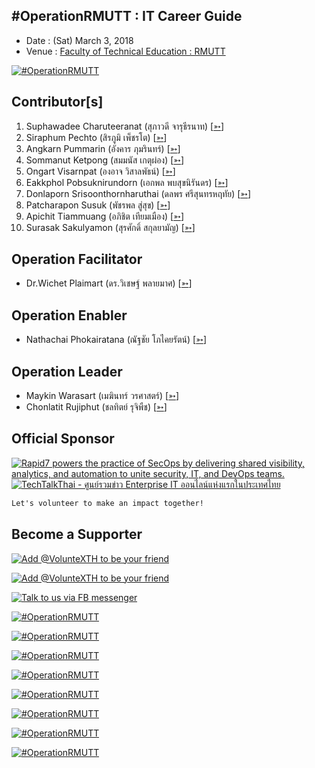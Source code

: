 ## #OperationRMUTT : IT Career Guide

+ Date : (Sat) March 3, 2018
+ Venue : [Faculty of Technical Education : RMUTT](http://www.teched.rmutt.ac.th/)

[![](/OperationRMUTT/pic/Group.jpg "#OperationRMUTT")](https://www.facebook.com/hashtag/OperationRMUTT)

## Contributor[s]
1. Suphawadee Charuteeranat (สุภาวดี จารุธีรนาท) [[➳](https://www.facebook.com/thdeemiss03)]
1. Siraphum Pechto (สิรภูมิ เพ็ชรโต) [[➳](https://www.facebook.com/SiraphumPechto)]
1. Angkarn Pummarin (อังคาร ภุมรินทร์) [[➳](https://www.facebook.com/in8l00p)]
1. Sommanut Ketpong (สมมนัส เกตุผ่อง) [[➳](https://www.facebook.com/tong.ketpong)]
1. Ongart Visarnpat (องอาจ วิสาลพัธน์) [[➳](https://www.facebook.com/profile.php?id=100001047251442)]
1. Eakkphol Pobsuknirundorn (เอกพล พบสุขนิรันดร) [[➳](https://www.facebook.com/eakkphol)]
1. Donlaporn Srisoonthornharuthai (ดลพร ศรีสุนทรหฤทัย) [[➳](https://www.facebook.com/icezybodyslam.fc)]
1. Patcharapon Susuk (พัชรพล สู่สุข) [[➳](https://www.facebook.com/Forestwick)]
1. Apichit Tiammuang (อภิชิต เทียมเมือง) [[➳](https://www.facebook.com/zer0kan)]
1. Surasak Sakulyamon (สุรศักดิ์ สกุลยามัญ) [[➳](https://www.facebook.com/profile.php?id=100007446705392)]

## Operation Facilitator
+ Dr.Wichet Plaimart (ดร.วิเชษฐ์ พลายมาศ) [[➳](https://www.facebook.com/wichet.plaimart)]

## Operation Enabler
+ Nathachai Phokairatana (ณัฐชัย โภไคยรัตน์) [[➳](https://www.facebook.com/mobiuz.pw)]

## Operation Leader
+ Maykin Warasart (เมฆินทร์ วรศาสตร์) [[➳](http://mk.in.th)]
+ Chonlatit Rujiphut (ชลทิตย์ รุจิพืช) [[➳](https://www.facebook.com/Tsunakun27)]

## Official Sponsor
[![](/OperationRMUTT/pic/Rapid7_logo_300.png "Rapid7 powers the practice of SecOps by delivering shared visibility, analytics, and automation to unite security, IT, and DevOps teams.")](https://www.rapid7.com/)
[![](/OperationRMUTT/pic/TechTalkThai.jpg "TechTalkThai - ศูนย์รวมข่าว Enterprise IT ออนไลน์แห่งแรกในประเทศไทย")](https://www.techtalkthai.com/)

```markdown
Let's volunteer to make an impact together!
```

## Become a Supporter

[![](https://scdn.line-apps.com/n/line_add_friends/btn/en.png "Add @VolunteXTH to be your friend")](https://lin.ee/cnIgUj4)

[![](/@VolunteXTH.png "Add @VolunteXTH to be your friend")](https://line.me/R/ti/p/@voluntex)

[![](/fb-m.png "Talk to us via FB messenger")](https://m.me/VolunteXTH)

[![](/OperationRMUTT/pic/Opening.png "#OperationRMUTT")](https://youtu.be/9-vCHJvjWBU)

[![](/OperationRMUTT/pic/During.jpg "#OperationRMUTT")](https://www.facebook.com/hashtag/OperationRMUTT)

[![](/OperationRMUTT/pic/During1.jpg "#OperationRMUTT")](https://www.facebook.com/hashtag/OperationRMUTT)

[![](/OperationRMUTT/pic/During2.jpg "#OperationRMUTT")](https://www.facebook.com/hashtag/OperationRMUTT)

[![](/OperationRMUTT/pic/During3.jpg "#OperationRMUTT")](https://www.facebook.com/hashtag/OperationRMUTT)

[![](/OperationRMUTT/pic/During4.jpg "#OperationRMUTT")](https://www.facebook.com/hashtag/OperationRMUTT)

[![](/OperationRMUTT/pic/During5.jpg "#OperationRMUTT")](https://www.facebook.com/hashtag/OperationRMUTT)

[![](/OperationRMUTT/pic/Poster.jpg "#OperationRMUTT")](https://www.facebook.com/hashtag/OperationRMUTT)
